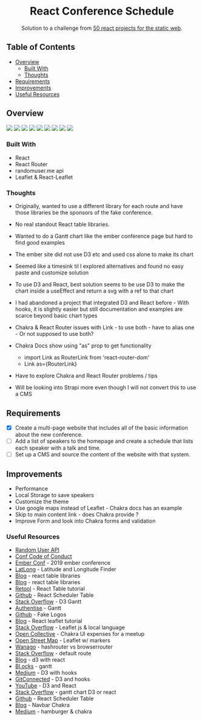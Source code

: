 <h1 align="center">React Conference Schedule</h1>

<div align="center">
   Solution to a challenge from <a href="https://50reactprojects.com/" target="_blank">50 react projects for the static web</a>.
</div>

## Table of Contents

- [Overview](#overview)
  - [Built With](#built-with)
  - [Thoughts](#thoughts)
- [Requirements](#requirements)
- [Improvements](#improvements)
- [Useful Resources](#useful-resources)

## Overview

![](chakra-conf-homepage.png)
![](chakra-conf-speakers.png)
![](chakra-conf-schedule.png)
![](chakra-conf-venue.png)
![](chakra-conf-sponsors.png)
![](chakra-conf-conduct.png)
![](chakra-conf-homepage-mobile.png)
![](chakra-conf-reserve-form.png)
![](chakra-conf-confirmation.png)

### Built With

- React
- React Router 
- randomuser.me api
- Leaflet & React-Leaflet

### Thoughts

- Originally, wanted to use a different library for each route and have those libraries be the sponsors of the fake conference.

- No real standout React table libraries.  

- Wanted to do a Gantt chart like the ember conference page but hard to find good examples 
- The ember site did not use D3 etc and used css alone to make its chart
- Seemed like a timesink til I explored alternatives and found no easy paste and customize solution

- To use D3 and React, best solution seems to be use D3 to make the chart inside a useEffect and return a svg with a ref to that chart 

- I had abandoned a project that integrated D3 and React before - With hooks, it is slightly easier but still documentation and examples are scarce beyond basic chart types

- Chakra & React Router issues with Link - to use both - have to alias one - Or not supposed to use both? 
- Chakra Docs show using "as" prop to get functionality 
  - import Link as RouterLink from 'react-router-dom'
  - Link as={RouterLink}
- Have to explore Chakra and React Router problems / tips 

- Will be looking into Strapi more even though I will not convert this to use a CMS

## Requirements

- [x] Create a multi-page website that includes all of the basic information about the new conference.
- [ ] Add a list of speakers to the homepage and create a schedule that lists each speaker with a talk and time.
- [ ] Set up a CMS and source the content of the website with that system.

## Improvements

- Performance
- Local Storage to save speakers
- Customize the theme
- Use google maps instead of Leaflet - Chakra docs has an example
- Skip to main content link - does Chakra provide ? 
- Improve Form and look into Chakra forms and validation
 
### Useful Resources

- [Random User API](https://randomuser.me/) 
- [Conf Code of Conduct](https://confcodeofconduct.com/)
- [Ember Conf](https://2019.emberconf.com/schedule.html) - 2019 ember conference
- [LatLong](https://www.latlong.net/) - Latitude and Longitude Finder
- [Blog](https://blog.bitsrc.io/top-5-react-table-libraries-170505f75da7) - react table libraries
- [Blog](https://blog.logrocket.com/the-top-react-table-libraries-to-use-in-2021/) - react table libraries
- [Retool](https://retool.com/blog/building-a-react-table-component/) - React Table tutorial
- [Github](https://github.com/SergeyDragunov/react-scheduler-table) - React Scheduler Table
- [Stack Overflow](https://stackoverflow.com/questions/56002784/any-example-for-gantt-chart-using-d3-js-in-react-js-either-with-d3-js-or-react-j) - D3 Gantt
- [Authentise](https://www.authentise.com/post/gantt-chart-with-react-js-and-d3-js) - Gantt 
- [Github](https://github.com/pigment/fake-logos) - Fake Logos
- [Blog](https://blog.logrocket.com/react-leaflet-tutorial/) - React leaflet tutorial
- [Stack Overflow](https://stackoverflow.com/questions/18589621/setting-map-language-to-english-in-openstreetmap-with-leafletjs) - Leaflet js & local language 
- [Open Collective](https://opencollective.com/chakra-ui/expenses/50382) - Chakra UI expenses for a meetup
- [Open Street Map](https://openstreetmap.be/en/projects/howto/leaflet.html) - Leaflet w/ markers
- [Wanago](https://wanago.io/2021/04/19/hashrouter-browserrouter-react/) - hashrouter vs browserrouter
- [Stack Overflow](https://stackoverflow.com/questions/70437952/is-there-a-way-to-set-a-default-route-with-react-router-v6) - default route 
- [Blog](https://blog.griddynamics.com/using-d3-js-with-react-js-an-8-step-comprehensive-manual/) - d3 with react
- [Bl.ocks](http://bl.ocks.org/dk8996/5449641) - gantt
- [Medium](https://medium.com/@jeffbutsch/using-d3-in-react-with-hooks-4a6c61f1d102) - D3 with hooks
- [GitConnected](https://levelup.gitconnected.com/react-hooks-and-d3-39be1d900fb) - D3 and hooks
- [YouTube](https://www.youtube.com/watch?v=9uEmNgHzPhQ) - D3 and React
- [Stack Overflow](https://stackoverflow.com/questions/56002784/any-example-for-gantt-chart-using-d3-js-in-react-js-either-with-d3-js-or-react-j) - gantt chart D3 or react 
- [Github](https://github.com/SergeyDragunov/react-scheduler-table) - React Scheduler Table
- [Blog](https://raptis.wtf/blog/create-a-navbar-with-chakra-ui-react/) - Navbar Chakra
- [Medium](https://benjamincarlson.medium.com/create-a-hamburger-menu-using-chakra-ui-a-practical-example-of-javascripts-usestate-fb087e100b22) - hamburger & chakra